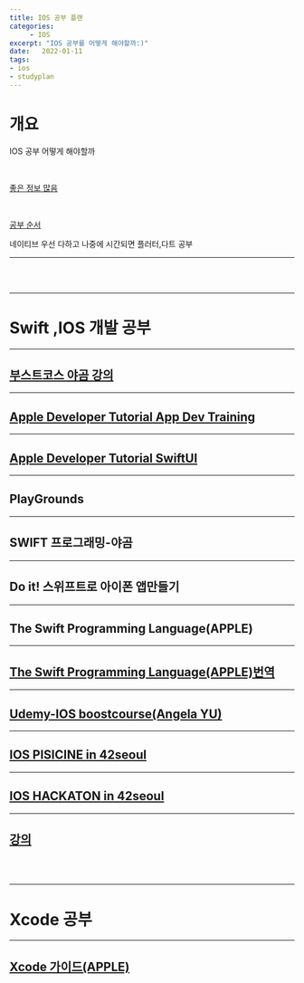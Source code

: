 ```yaml
---
title: IOS 공부 플랜
categories: 
     - IOS
excerpt: "IOS 공부를 어떻게 해야할까:)"
date:   2022-01-11
tags:
- ios
- studyplan
---
```


# 개요

IOS 공부 어떻게 해야할까

<br />


[좋은 정보 많음](https://zeddios.tistory.com/162)

<br />


[공부 순서](https://m.blog.naver.com/azanghs/222173729832)


네이티브 우선 다하고 나중에 시간되면 플러터,다트 공부

---


<br />
<br />


---

# Swift ,IOS 개발 공부

---

## [부스트코스 야곰 강의](https://www.boostcourse.org/mo122)

---

## [Apple Developer Tutorial App Dev Training](https://developer.apple.com/tutorials/app-dev-training)

---

## [Apple Developer Tutorial SwiftUI](https://developer.apple.com/tutorials/swiftui)

---

## PlayGrounds

---

## SWIFT 프로그래밍-야곰

---

## Do it! 스위프트로 아이폰 앱만들기

---

## The Swift Programming Language(APPLE)

---

## [The Swift Programming Language(APPLE)번역](https://jusung.gitbook.io/the-swift-language-guide/language-guide/03-strings-and-characters)

---

## [Udemy-IOS boostcourse(Angela YU)](https://www.udemy.com/course/ios-13-app-development-bootcamp)

---

## [IOS PISICINE in 42seoul](https://github.com/SIE-KYIN/IOS-Piscine)

---

## [IOS HACKATON in 42seoul](https://github.com/JaemooJung/SwiftUI_Piscine)

---

## [강의](https://www.raywenderlich.com/ios)



<br />
<br />


---

# Xcode 공부

---

## [Xcode 가이드(APPLE)](https://help.apple.com/xcode/mac/8.0/#/devc8c2a6be1)


